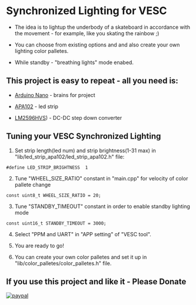 # Synchronized Lighting for VESC

* The idea is to lightup the underbody of a skateboard in accordance with the movement - for example, like you skating the rainbow ;)

* You can choose from existing options and and also create your own lighting color palletes.

* While standby - "breathing lights" mode enabed.


## This project is easy to repeat - all you need is:

* [Arduino Nano](https://aliexpress.com/item/Nano-V3-ATmega328-CH340G-Micro-USB-Pin-headers-NOT-soldered-Compatible-for-Arduino-Nano-V3-0/32664577152.html) - brains for project

* [APA102](https://aliexpress.com/item/1m-5m-APA102-Smart-LED-Pixel-Strip-30-60-144-LEDs-Pixels-m-IP30-IP65-IP67/32780224340.html) - led strip

* [LM2596HVS](https://aliexpress.com/item/DC-DC-Converter-Adjustable-Power-Supply-DC-DC-Step-Down-3A-LM2596HVS-LM2596HV-DC-Step-Down/32485142548.html)) -  DC-DC step down converter


## Tuning your VESC Synchronized Lighting

1. Set strip length(led num) and strip brightness(1-31 max) in "lib/led_strip_apa102/led_strip_apa102.h" file:
```#define LED_COUNT  42
#define LED_STRIP_BRIGHTNESS  1
```

2. Tune "WHEEL_SIZE_RATIO" constant in "main.cpp" for velocity of color pallete change
```
const uint8_t WHEEL_SIZE_RATIO = 20;
```

3. Tune "STANDBY_TIMEOUT" constant in order to enable standby lighting mode
```
const uint16_t STANDBY_TIMEOUT = 3000;
```

4. Select "PPM and UART" in "APP setting" of "VESC tool".

5. You are ready to go!

6. You can create your own color palletes and set it up in "lib/color_palletes/color_palletes.h" file.

## If you use this project and like it - Please Donate
[![paypal](https://www.paypalobjects.com/en_US/i/btn/btn_donateCC_LG.gif)](LHTUV26X68QS6)
